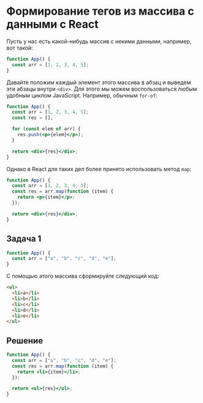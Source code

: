 # Формирование тегов из массива с данными с React

Пусть у нас есть какой-нибудь массив с некими данными, например, вот такой:

```jsx
function App() {
  const arr = [1, 2, 3, 4, 5];
}
```

Давайте положим каждый элемент этого массива в абзац и выведем эти абзацы внутри `<div>`. Для этого мы можем воспользоваться любым удобным циклом JavaScript. Например, обычным `for-of`:

```jsx
function App() {
  const arr = [1, 2, 3, 4, 5];
  const res = [];

  for (const elem of arr) {
    res.push(<p>{elem}</p>);
  }

  return <div>{res}</div>;
}
```

Однако в React для таких дел более принято использовать метод `map`:

```jsx
function App() {
  const arr = [1, 2, 3, 4, 5];
  const res = arr.map(function (item) {
    return <p>{item}</p>;
  });

  return <div>{res}</div>;
}
```

## Задача 1

```jsx
function App() {
  const arr = ["a", "b", "c", "d", "e"];
}
```

С помощью этого массива сформируйте следующий код:

```html
<ul>
  <li>a</li>
  <li>b</li>
  <li>c</li>
  <li>d</li>
  <li>e</li>
</ul>
```

## Решение

```jsx
function App() {
  const arr = ["a", "b", "c", "d", "e"];
  const res = arr.map(function (item) {
    return <li>{item}</li>;
  });

  return <ul>{res}</ul>;
}
```
